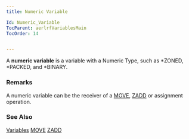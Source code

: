 ```yaml
---
title: Numeric Variable

Id: Numeric_Variable
TocParent: aerlrfVariablesMain
TocOrder: 14


---
```


A **numeric variable** is a variable with a Numeric Type, such as *ZONED, *PACKED, and *BINARY. 

### Remarks
A numeric variable can be the receiver of a [MOVE](MOVE.html), [ZADD](ZADD.html) or assignment operation. 

### See Also
[Variables](aerLrfVariablesMain.html)
[MOVE](MOVE.html)
[ZADD](ZADD.html) 
